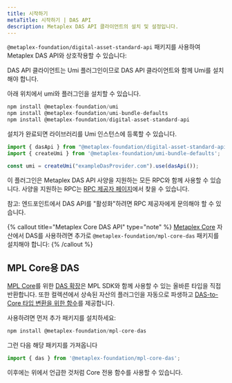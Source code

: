 ```yaml
---
title: 시작하기
metaTitle: 시작하기 | DAS API
description: Metaplex DAS API 클라이언트의 설치 및 설정입니다.
---
```


`@metaplex-foundation/digital-asset-standard-api` 패키지를 사용하여 Metaplex DAS API와 상호작용할 수 있습니다:

DAS API 클라이언트는 Umi 플러그인이므로 DAS API 클라이언트와 함께 Umi를 설치해야 합니다.

아래 위치에서 umi와 플러그인을 설치할 수 있습니다.

```js
npm install @metaplex-foundation/umi
npm install @metaplex-foundation/umi-bundle-defaults
npm install @metaplex-foundation/digital-asset-standard-api
```

설치가 완료되면 라이브러리를 Umi 인스턴스에 등록할 수 있습니다.

```js
import { dasApi } from "@metaplex-foundation/digital-asset-standard-api"
import { createUmi } from '@metaplex-foundation/umi-bundle-defaults';

const umi = createUmi("exampleDasProvider.com").use(dasApi());
```

이 플러그인은 Metaplex DAS API 사양을 지원하는 모든 RPC와 함께 사용할 수 있습니다. 사양을 지원하는 RPC는 [RPC 제공자 페이지](/rpc-providers)에서 찾을 수 있습니다.

참고: 엔드포인트에서 DAS API를 "활성화"하려면 RPC 제공자에게 문의해야 할 수 있습니다.

{% callout title="Metaplex Core DAS API" type="note" %}
[Metaplex Core](/core) 자산에서 DAS를 사용하려면 추가로 `@metaplex-foundation/mpl-core-das` 패키지를 설치해야 합니다:
{% /callout %}

## MPL Core용 DAS

[MPL Core](/core)를 위한 [DAS 확장](/das-api/core-extension)은 MPL SDK와 함께 사용할 수 있는 올바른 타입을 직접 반환합니다. 또한 컬렉션에서 상속된 자산의 플러그인을 자동으로 파생하고 [DAS-to-Core 타입 변환을 위한 함수](/das-api/core-extension/convert-das-asset-to-core)를 제공합니다.

사용하려면 먼저 추가 패키지를 설치하세요:

```js
npm install @metaplex-foundation/mpl-core-das
```

그런 다음 해당 패키지를 가져옵니다

```js
import { das } from '@metaplex-foundation/mpl-core-das';
```

이후에는 위에서 언급한 것처럼 Core 전용 함수를 사용할 수 있습니다.
